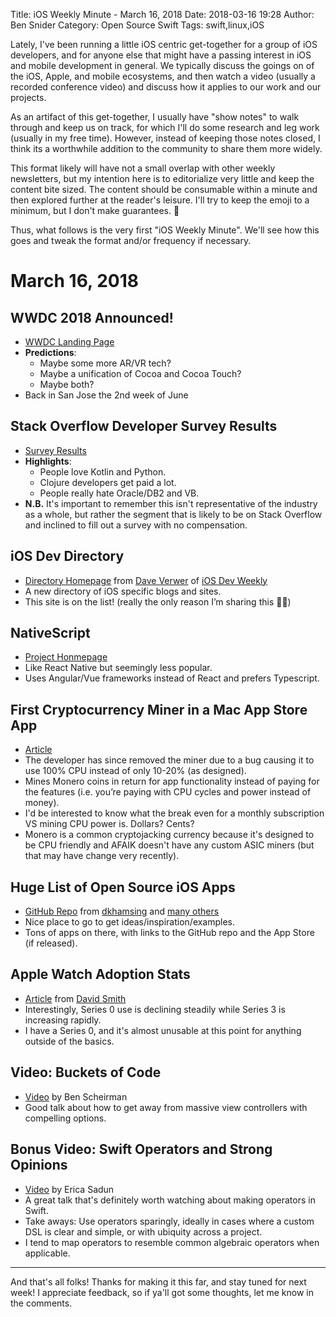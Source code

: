 Title: iOS Weekly Minute - March 16, 2018
Date: 2018-03-16 19:28
Author: Ben Snider
Category: Open Source Swift
Tags: swift,linux,iOS

Lately, I've been running a little iOS centric get-together for a group of iOS developers, and for anyone else that might have a passing interest in iOS and mobile development in general. We typically discuss the goings on of the iOS, Apple, and mobile ecosystems, and then watch a video (usually a recorded conference video) and discuss how it applies to our work and our projects.

As an artifact of this get-together, I usually have "show notes" to walk through and keep us on track, for which I'll do some research and leg work (usually in my free time). However, instead of keeping those notes closed, I think its a worthwhile addition to the community to share them more widely.

This format likely will have not a small overlap with other weekly newsletters, but my intention here is to editorialize very little and keep the content bite sized. The content should be consumable within a minute and then explored further at the reader's leisure. I'll try to keep the emoji to a minimum, but I don't make guarantees. 😬

Thus, what follows is the very first "iOS Weekly Minute". We'll see how this goes and tweak the format and/or frequency if necessary.

# March 16, 2018

## WWDC 2018 Announced!

* [WWDC Landing Page](https://developer.apple.com/wwdc/)
* **Predictions**:
	* Maybe some more AR/VR tech?
	* Maybe a unification of Cocoa and Cocoa Touch?
	* Maybe both?
* Back in San Jose the 2nd week of June

## Stack Overflow Developer Survey Results

* [Survey Results](https://insights.stackoverflow.com/survey/2018/#most-loved-dreaded-and-wanted)
* **Highlights**:
	* People love Kotlin and Python.
	* Clojure developers get paid a lot.
	* People really hate Oracle/DB2 and VB.
* **N.B.** It's important to remember this isn't representative of the industry as a whole, but rather the segment that is likely to be on Stack Overflow and inclined to fill out a survey with no compensation.

## iOS Dev Directory

* [Directory Homepage](https://iosdevdirectory.com/) from [Dave Verwer](https://twitter.com/daveverwer) of [iOS Dev Weekly](https://iosdevweekly.com)
* A new directory of iOS specific blogs and sites.
* This site is on the list! (really the only reason I’m sharing this 🤷‍♂️)

## NativeScript

* [Project Honmepage](https://www.nativescript.org)
* Like React Native but seemingly less popular.
* Uses Angular/Vue frameworks instead of React and prefers Typescript.

## First Cryptocurrency Miner in a Mac App Store App

* [Article](https://objective-see.com/blog/blog_0x2B.html)
* The developer has since removed the miner due to a bug causing it to use 100% CPU instead of only 10-20% (as designed).
* Mines Monero coins in return for app functionality instead of paying for the features (i.e. you’re paying with CPU cycles and power instead of money).
* I'd be interested to know what the break even for a monthly subscription VS mining CPU power is. Dollars? Cents?
* Monero is a common cryptojacking currency because it's designed to be CPU friendly and AFAIK doesn't have any custom ASIC miners (but that may have change very recently).

## Huge List of Open Source iOS Apps

* [GitHub Repo](https://github.com/dkhamsing/open-source-ios-apps) from [dkhamsing](https://twitter.com/dkhamsing) and [many others](https://github.com/dkhamsing/open-source-ios-apps/graphs/contributors)
* Nice place to go to get ideas/inspiration/examples.
* Tons of apps on there, with links to the GitHub repo and the App Store (if released).

## Apple Watch Adoption Stats

* [Article](https://david-smith.org/blog/2018/03/14/apple-watch-series-3-adoption) from [David Smith](https://david-smith.org)
* Interestingly, Series 0 use is declining steadily while Series 3 is increasing rapidly.
* I have a Series 0, and it's almost unusable at this point for anything outside of the basics.

## Video: Buckets of Code

* [Video](https://www.dotconferences.com/2018/01/ben-scheirman-buckets-of-code) by Ben Scheirman
* Good talk about how to get away from massive view controllers with compelling options.

## Bonus Video: Swift Operators and Strong Opinions

* [Video](https://academy.realm.io/posts/slug-erica-sadun-operators-strong-opinions/) by Erica Sadun
* A great talk that's definitely worth watching about making operators in Swift.
* Take aways: Use operators sparingly, ideally in cases where a custom DSL is clear and simple, or with ubiquity across a project.
* I tend to map operators to resemble common algebraic operators when applicable.

---

And that's all folks! Thanks for making it this far, and stay tuned for next week! I appreciate feedback, so if ya'll got some thoughts, let me know in the comments.